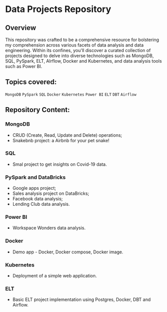 # Data Projects Repository

## Overview
This repository was crafted to be a comprehensive resource for bolstering my comprehension across various facets of data analysis and data engineering. Within its confines, you'll discover a curated collection of projects designed to delve into diverse technologies such as MongoDB, SQL, PySpark, ELT, AIrflow, Docker and Kubernetes, and data analysis tools such as Power BI. 

## Topics covered:
`MongoDB` `PySpark` `SQL` `Docker` `Kubernetes` `Power BI` `ELT` `DBT` `Airflow`

## Repository Content:

### MongoDB
- CRUD (Create, Read, Update and Delete) operations;
- Snakebnb project: a Airbnb for your pet snake!

### SQL
- Smal project to get insights on Covid-19 data.

### PySpark and DataBricks
- Google apps project;
- Sales analysis project on DataBricks;
- Facebook data analysis;
- Lending Club data analysis.

### Power BI
  - Workspace Wonders data analysis.

### Docker
- Demo app - Docker, Docker compose, Docker image.

### Kubernetes
- Deployment of a simple web application.

### ELT
  - Basic ELT project implementation using Postgres, Docker, DBT and Airflow.

